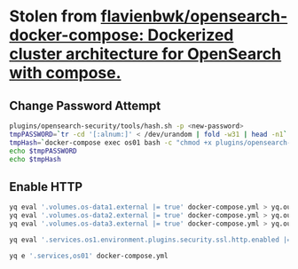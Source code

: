 
# Stolen from [flavienbwk/opensearch-docker-compose: Dockerized cluster architecture for OpenSearch with compose.](https://github.com/flavienbwk/opensearch-docker-compose)


## Change Password Attempt

``` bash
plugins/opensearch-security/tools/hash.sh -p <new-password>
tmpPASSWORD=`tr -cd '[:alnum:]' < /dev/urandom | fold -w31 | head -n1`
tmpHash=`docker-compose exec os01 bash -c "chmod +x plugins/opensearch-security/tools/hash.sh && bash plugins/opensearch-security/tools/hash.sh -p $tmpPASSWORD"`
echo $tmpPASSWORD
echo $tmpHash
```

## Enable HTTP

``` bash
yq eval '.volumes.os-data1.external |= true' docker-compose.yml > yq.out && mv yq.out docker-compose.yml
yq eval '.volumes.os-data2.external |= true' docker-compose.yml > yq.out && mv yq.out docker-compose.yml
yq eval '.volumes.os-data3.external |= true' docker-compose.yml > yq.out && mv yq.out docker-compose.yml

yq eval '.services.os1.environment.plugins.security.ssl.http.enabled |= "true"' docker-compose.yml

yq e '.services,os01' docker-compose.yml

```
